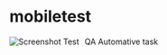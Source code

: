 # mobiletest
QA Automative task
<img src="https://prnt.sc/v8zt1q"
     alt="Screenshot Test"
     style="float: left; margin-right: 10px;" />
